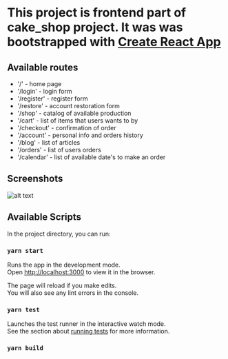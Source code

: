 # This project is frontend part of cake_shop project. It was was bootstrapped with [Create React App](https://github.com/facebook/create-react-app)

## Available routes

- '/' - home page
- '/login' - login form
- '/register' - register form
- '/restore' - account restoration form
- '/shop' - catalog of available production
- '/cart' - list of items that users wants to by
- '/checkout' - confirmation of order
- '/account' - personal info and orders history
- '/blog' - list of articles
- '/orders' - list of users orders
- '/calendar' - list of available date's to make an order

## Screenshots

![alt text](https://raw.githubusercontent.com/alexshtilman/cake_shop_frontend_react_rest/master/screenshots/LoginPage.png)

## Available Scripts

In the project directory, you can run:

### `yarn start`

Runs the app in the development mode.<br />
Open [http://localhost:3000](http://localhost:3000) to view it in the browser.

The page will reload if you make edits.<br />
You will also see any lint errors in the console.

### `yarn test`

Launches the test runner in the interactive watch mode.<br />
See the section about [running tests](https://facebook.github.io/create-react-app/docs/running-tests) for more information.

### `yarn build`
